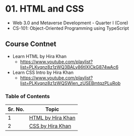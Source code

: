 # 01. HTML and CSS

- Web 3.0 and Metaverse Development - Quarter I (Core)
- CS-101: Object-Oriented Programming using TypeScript

## Course Contnet

- Learn HTML by Hira Khan
  - https://www.youtube.com/playlist?list=PLKvqnz8z1zWQ3BALy86tIXICkG874wAc6
- Learn CSS Intro by Hira Khan
  - https://www.youtube.com/playlist?list=PLKvqnz8z1zWQSWIen_zUSEBmtqzPLuRob

### Table of Contents

| Sr. No. | Topic                                                   |
| ------- | ------------------------------------------------------- |
| 1       | [HTML by Hira Khan](./a%20-%20HTML%20by%20Hira%20Khan/) |
| 2       | [CSS by Hira Khan](./b%20-%20CSS%20by%20Hira%20Khan/)   |
